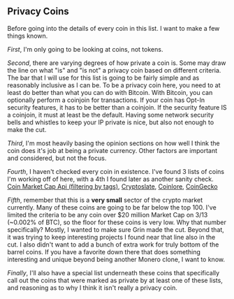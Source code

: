 ## **Privacy Coins**

Before going into the details of every coin in this list. I want to make a few things known. 

*First*, I'm only going to be looking at coins, not tokens.

*Second*, there are varying degrees of how private a coin is. Some may draw the line on what "is" and "is not" a privacy coin based on different criteria. The bar that I will use for this list is going to be fairly simple and as reasonably inclusive as I can be. To be a privacy coin here, you need to at least do better than what you can do with Bitcoin. With Bitcoin, you can optionally perform a coinjoin for transactions. If your coin has Opt-In security features, it has to be better than a coinjoin. If the security feature IS a coinjoin, it must at least be the default. Having some network security bells and whistles to keep your IP private is nice, but also not enough to make the cut.

*Third*, I'm most heavily basing the opinion sections on how well I think the coin does it's job at being a private currency. Other factors are important and considered, but not the focus. 

*Fourth*, I haven't checked every coin in existence. I've found 3 lists of coins I'm working off of here, with a 4th I found later as another sanity check. [Coin Market Cap Api \(filtering by tags\)](https://pro-api.coinmarketcap.com/v1/cryptocurrency/listings/latest?start=1&limit=5000&cryptocurrency_type=coins), [Cryptoslate](https://cryptoslate.com/cryptos/privacy/), [Coinlore](https://www.coinlore.com/privacy-coins), [CoinGecko](https://www.coingecko.com/en/categories/privacy-coins)

*Fifth*, remember that this is a **very small** sector of the crypto market currently. Many of these coins are going to be far below the top 100. I've limited the criteria to be any coin over $20 million Market Cap on 3/13 (~0.002% of BTC), so the floor for these coins is very low. Why that number specifically? Mostly, I wanted to make sure Grin made the cut. Beyond that, it was trying to keep interesting projects I found near that line also in the cut. I also didn't want to add a bunch of extra work for truly bottom of the barrel coins. If you have a favorite down there that does something interesting and unique beyond being another Monero clone, I want to know. 

*Finally*, I'll also have a special list underneath these coins that specifically call out the coins that were marked as private by at least one of these lists, and reasoning as to why I think it isn't really a privacy coin.

